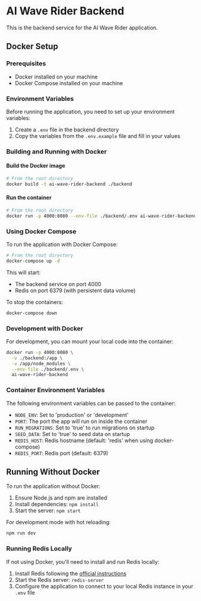 # AI Wave Rider Backend

This is the backend service for the AI Wave Rider application.

## Docker Setup

### Prerequisites

- Docker installed on your machine
- Docker Compose installed on your machine

### Environment Variables

Before running the application, you need to set up your environment variables:

1. Create a `.env` file in the backend directory
2. Copy the variables from the `.env.example` file and fill in your values

### Building and Running with Docker

#### Build the Docker image

```bash
# From the root directory
docker build -t ai-wave-rider-backend ./backend
```

#### Run the container

```bash
# From the root directory
docker run -p 4000:8080 --env-file ./backend/.env ai-wave-rider-backend
```

### Using Docker Compose

To run the application with Docker Compose:

```bash
# From the root directory
docker-compose up -d
```

This will start:
- The backend service on port 4000
- Redis on port 6379 (with persistent data volume)

To stop the containers:

```bash
docker-compose down
```

### Development with Docker

For development, you can mount your local code into the container:

```bash
docker run -p 4000:8080 \
  -v ./backend:/app \
  -v /app/node_modules \
  --env-file ./backend/.env \
  ai-wave-rider-backend
```

### Container Environment Variables

The following environment variables can be passed to the container:

- `NODE_ENV`: Set to 'production' or 'development'
- `PORT`: The port the app will run on inside the container
- `RUN_MIGRATIONS`: Set to 'true' to run migrations on startup
- `SEED_DATA`: Set to 'true' to seed data on startup
- `REDIS_HOST`: Redis hostname (default: 'redis' when using docker-compose)
- `REDIS_PORT`: Redis port (default: 6379)

## Running Without Docker

To run the application without Docker:

1. Ensure Node.js and npm are installed
2. Install dependencies: `npm install`
3. Start the server: `npm start`

For development mode with hot reloading:

```bash
npm run dev
```

### Running Redis Locally

If not using Docker, you'll need to install and run Redis locally:

1. Install Redis following the [official instructions](https://redis.io/docs/getting-started/)
2. Start the Redis server: `redis-server`
3. Configure the application to connect to your local Redis instance in your `.env` file 